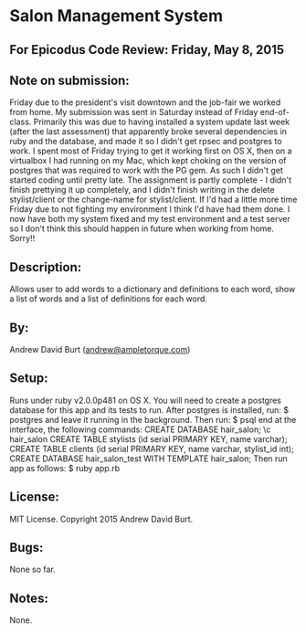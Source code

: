 
Salon Management System
=======================

For Epicodus Code Review: Friday, May 8, 2015
---------------------------------------------

Note on submission:
-------------------
Friday due to the president's visit downtown and the job-fair we worked from home. My submission was sent in Saturday instead of Friday end-of-class. Primarily this was due to having installed a system update last week (after the last assessment) that apparently broke several dependencies in ruby and the database, and made it so I didn't get rpsec and postgres to work. I spent most of Friday trying to get it working first on OS X, then on a virtualbox I had running on my Mac, which kept choking on the version of postgres that was required to work with the PG gem. As such I didn't get started coding until pretty late. The assignment is partly complete - I didn't finish prettying it up completely, and I didn't finish writing in the delete stylist/client or the change-name for stylist/client. If I'd had a little more time Friday due to not fighting my environment I think I'd have had them done. I now have both my system fixed and my test environment and a test server so I don't think this should happen in future when working from home. Sorry!!

Description:
------------
Allows user to add words to a dictionary and definitions to each word, show a list of words and a list of definitions for each word.

By:
---
Andrew David Burt (andrew@ampletorque.com)

Setup:
------
Runs under ruby v2.0.0p481 on OS X.
You will need to create a postgres database for this app and its tests to run.
After postgres is installed, run:
    $ postgres
and leave it running in the background. Then run:
    $ psql
end at the interface, the following commands:
    CREATE DATABASE hair_salon;
    \c hair_salon
    CREATE TABLE stylists (id serial PRIMARY KEY, name varchar);
    CREATE TABLE clients (id serial PRIMARY KEY, name varchar, stylist_id int);
    CREATE DATABASE hair_salon_test WITH TEMPLATE hair_salon;
Then run app as follows:
    $ ruby app.rb

License:
--------
MIT License. Copyright 2015 Andrew David Burt.

Bugs:
-----
None so far.

Notes:
------
None.
